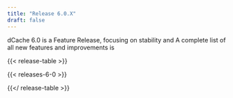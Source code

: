 ```yaml
---
title: "Release 6.0.X"
draft: false
---
```

dCache 6.0 is a Feature Release, focusing on stability and
A complete list of all new features and improvements is

{{< release-table >}}

{{< releases-6-0 >}}

{{</ release-table >}}
